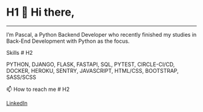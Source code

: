 # H1 👋 Hi there,
---
I’m Pascal, a Python Backend Developer who recently finished my studies in Back-End Development with Python as the focus.

Skills # H2

  PYTHON, DJANGO, FLASK, FASTAPI, SQL, PYTEST, CIRCLE-CI/CD, DOCKER, HEROKU, SENTRY, JAVASCRIPT, HTML/CSS, BOOTSTRAP, SASS/SCSS




📫 How to reach me # H2

  [LinkedIn](https://www.linkedin.com/in/pascal-hinze-b59530256/)

<!---
Pascal273/Pascal273 is a ✨ special ✨ repository because its `README.md` (this file) appears on your GitHub profile.
You can click the Preview link to take a look at your changes.
--->
